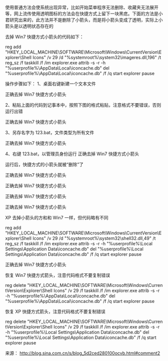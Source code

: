 使用普通方法会使系统出现异常，比如开始菜单程序无法删除、收藏夹无法展开等，网上流传使用透明图标的方法会在快捷方式上留下一块黑痣。下面的方法是小君研究出来的，此方法并不是删除了小箭头，而是将小箭头变成了透明，实际上小箭头是以透明状态存在的

去掉 Win7 快捷方式小箭头的代码如下：

reg add "HKEY_LOCAL_MACHINE\SOFTWARE\Microsoft\Windows\CurrentVersion\Explorer\Shell Icons" /v 29 /d "%systemroot%\system32\imageres.dll,196" /t reg_sz /f
taskkill /f /im explorer.exe
attrib -s -r -h "%userprofile%\AppData\Local\iconcache.db"
del "%userprofile%\AppData\Local\iconcache.db" /f /q
start explorer
pause

操作步骤如下：
1、桌面右键新建一个文本文件

正确去掉 Win7 快捷方式小箭头

2、粘贴上面的代码到记事本中，按照下图的格式粘贴，注意格式不要错误，否则运行出错

正确去掉 Win7 快捷方式小箭头

3、另存名字为 123.bat，文件类型为所有文件

正确去掉 Win7 快捷方式小箭头

4、右键 123.bat，以管理员身份运行
正确去掉 Win7 快捷方式小箭头

运行后，快捷方式的小箭头就被“删除”了

正确去掉 Win7 快捷方式小箭头

正确去掉 Win7 快捷方式小箭头

正确去掉 Win7 快捷方式小箭头

正确去掉 Win7 快捷方式小箭头

XP 去掉小箭头的方和和 Win7 一样，但代码略有不同

reg add "HKEY_LOCAL_MACHINE\SOFTWARE\Microsoft\Windows\CurrentVersion\Explorer\Shell Icons" /v 29 /d "%systemroot%\system32\shell32.dll,49" /t reg_sz /f
taskkill /f /im explorer.exe
attrib -s -r -h "%userprofile%\Local Settings\Application Data\iconcache.db"
del "%userprofile%\Local Settings\Application Data\iconcache.db" /f /q
start explorer
pause

正确去掉 Win7 快捷方式小箭头

恢复 Win7 快捷方式箭头，注意代码格式不要复制错误

reg delete "HKEY_LOCAL_MACHINE\SOFTWARE\Microsoft\Windows\CurrentVersion\Explorer\Shell Icons" /v 29 /f
taskkill /f /im explorer.exe
attrib -s -r -h "%userprofile%\AppData\Local\iconcache.db"
del "%userprofile%\AppData\Local\iconcache.db" /f /q
start explorer
pause

恢复 XP 快捷方式箭头，注意代码格式不要复制错误

reg delete "HKEY_LOCAL_MACHINE\SOFTWARE\Microsoft\Windows\CurrentVersion\Explorer\Shell Icons" /v 29 /f
taskkill /f /im explorer.exe
attrib -s -r -h "%userprofile%\Local Settings\Application Data\iconcache.db"
del "%userprofile%\Local Settings\Application Data\iconcache.db" /f /q
start explorer
pause

来源： <http://blog.sina.com.cn/s/blog_5d2ced280100ocvb.html#comment2>
